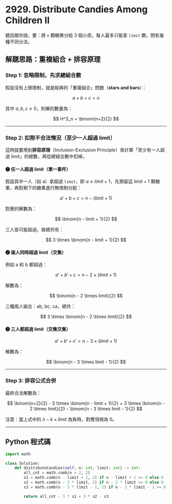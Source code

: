 # 2929. Distribute Candies Among Children II
題目跟你說，要：將 `n` 顆糖果分給 3 個小孩，每人最多只能拿 `limit` 顆，問有幾種不同分法。  

## 解題思路：**重複組合 + 排容原理**

### Step 1: 忽略限制，先求總組合數

假設沒有上限限制，就是經典的「重複組合」問題（**stars and bars**）：

$$ 
a + b + c = n 
$$

其中 $a, b, c \ge 0$，則解的數量為：

$$
H^3_n = \binom{n+2}{2}
$$

---

### Step 2: 扣除不合法情況（至少一人超過 limit）

這時就要用到**排容原理**（Inclusion-Exclusion Principle）來計算「至少有一人超過 limit」的總數，再從總組合數中扣掉。

#### ❶ 任一人超過 limit（單一事件）

假設其中一人（如 a）拿超過 `limit`，即 $a \ge limit + 1$，先預留這 $limit + 1$ 顆糖果，再對剩下的糖果進行無限制分配：

$$
a' + b + c = n - (limit + 1)
$$

對應的解數為：

$$
\binom{n - limit + 1}{2}
$$

三人皆可能超過，故總共有：

$$
3 \times \binom{n - limit + 1}{2}
$$

#### ❷ 兩人同時超過 limit（交集）

例如 a 和 b 都超過：

$$
a' + b' + c = n - 2 \times (limit + 1)
$$

解數為：

$$
\binom{n - 2 \times limit}{2}
$$

三種兩人組合：ab, bc, ca，總共：

$$
3 \times \binom{n - 2 \times limit}{2}
$$

#### ❸ 三人都超過 limit（交集交集）

$$
a' + b' + c' = n - 3 \times (limit + 1)
$$

解數為：

$$
\binom{n - 3 \times limit - 1}{2}
$$

---

### Step 3: 排容公式合併

最終合法解數為：

$$
\binom{n+2}{2} - 3 \times \binom{n - limit + 1}{2} + 3 \times \binom{n - 2 \times limit}{2} - \binom{n - 3 \times limit - 1}{2}
$$

注意：當上式中的 $n - k \times limit$ 為負時，對應項視為 0。

---

## Python 程式碼

```python
import math

class Solution:
    def distributeCandies(self, n: int, limit: int) -> int:
        all_cnt = math.comb(n + 2, 2)
        s1 = math.comb(n - limit + 1, 2) if n - limit + 1 >= 0 else 0
        s2 = math.comb(n - 2 * limit, 2) if n - 2 * limit >= 0 else 0
        s3 = math.comb(n - 3 * limit - 1, 2) if n - 3 * limit - 1 >= 0 else 0

        return all_cnt - 3 * s1 + 3 * s2 - s3